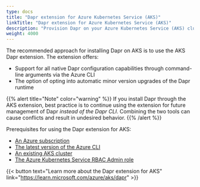 ```yaml
---
type: docs
title: "Dapr extension for Azure Kubernetes Service (AKS)"
linkTitle: "Dapr extension for Azure Kubernetes Service (AKS)"
description: "Provision Dapr on your Azure Kubernetes Service (AKS) cluster with the Dapr extension"
weight: 4000
---
```


The recommended approach for installing Dapr on AKS is to use the AKS Dapr extension. The extension offers:
- Support for all native Dapr configuration capabilities through command-line arguments via the Azure CLI 
- The option of opting into automatic minor version upgrades of the Dapr runtime

{{% alert title="Note" color="warning" %}}
If you install Dapr through the AKS extension, best practice is to continue using the extension for future management of Dapr _instead of the Dapr CLI_. Combining the two tools can cause conflicts and result in undesired behavior.
{{% /alert %}}

Prerequisites for using the Dapr extension for AKS:
- [An Azure subscription](https://azure.microsoft.com/free/?WT.mc_id=A261C142F)
- [The latest version of the Azure CLI](https://learn.microsoft.com/cli/azure/install-azure-cli)
- [An existing AKS cluster](https://learn.microsoft.com/azure/aks/tutorial-kubernetes-deploy-cluster)
- [The Azure Kubernetes Service RBAC Admin role](https://learn.microsoft.com/azure/role-based-access-control/built-in-roles#azure-kubernetes-service-rbac-admin)

{{< button text="Learn more about the Dapr extension for AKS" link="https://learn.microsoft.com/azure/aks/dapr" >}}
